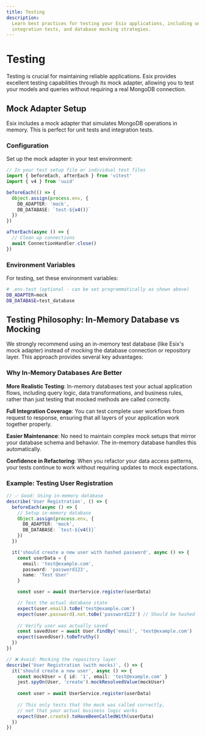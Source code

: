 ```yaml
---
title: Testing
description:
  Learn best practices for testing your Esix applications, including unit tests,
  integration tests, and database mocking strategies.
---
```


# Testing

Testing is crucial for maintaining reliable applications. Esix provides
excellent testing capabilities through its mock adapter, allowing you to test
your models and queries without requiring a real MongoDB connection.

## Mock Adapter Setup

Esix includes a mock adapter that simulates MongoDB operations in memory. This
is perfect for unit tests and integration tests.

### Configuration

Set up the mock adapter in your test environment:

```ts
// In your test setup file or individual test files
import { beforeEach, afterEach } from 'vitest'
import { v4 } from 'uuid'

beforeEach(() => {
  Object.assign(process.env, {
    DB_ADAPTER: 'mock',
    DB_DATABASE: `test-${v4()}`
  })
})

afterEach(async () => {
  // Clean up connections
  await ConnectionHandler.close()
})
```

### Environment Variables

For testing, set these environment variables:

```bash
# .env.test (optional - can be set programmatically as shown above)
DB_ADAPTER=mock
DB_DATABASE=test_database
```

## Testing Philosophy: In-Memory Database vs Mocking

We strongly recommend using an in-memory test database (like Esix's mock adapter) instead of mocking the database connection or repository layer. This approach provides several key advantages:

### Why In-Memory Databases Are Better

**More Realistic Testing**: In-memory databases test your actual application flows, including query logic, data transformations, and business rules, rather than just testing that mocked methods are called correctly.

**Full Integration Coverage**: You can test complete user workflows from request to response, ensuring that all layers of your application work together properly.

**Easier Maintenance**: No need to maintain complex mock setups that mirror your database schema and behavior. The in-memory database handles this automatically.

**Confidence in Refactoring**: When you refactor your data access patterns, your tests continue to work without requiring updates to mock expectations.

### Example: Testing User Registration

```ts
// ✅ Good: Using in-memory database
describe('User Registration', () => {
  beforeEach(async () => {
    // Setup in-memory database
    Object.assign(process.env, {
      DB_ADAPTER: 'mock',
      DB_DATABASE: `test-${v4()}`
    })
  })

  it('should create a new user with hashed password', async () => {
    const userData = {
      email: 'test@example.com',
      password: 'password123',
      name: 'Test User'
    }

    const user = await UserService.register(userData)

    // Test the actual database state
    expect(user.email).toBe('test@example.com')
    expect(user.password).not.toBe('password123') // Should be hashed
    
    // Verify user was actually saved
    const savedUser = await User.findBy('email', 'test@example.com')
    expect(savedUser).toBeTruthy()
  })
})

// ❌ Avoid: Mocking the repository layer
describe('User Registration (with mocks)', () => {
  it('should create a new user', async () => {
    const mockUser = { id: '1', email: 'test@example.com' }
    jest.spyOn(User, 'create').mockResolvedValue(mockUser)
    
    const user = await UserService.register(userData)
    
    // This only tests that the mock was called correctly,
    // not that your actual business logic works
    expect(User.create).toHaveBeenCalledWith(userData)
  })
})
```
